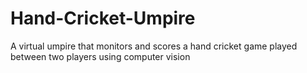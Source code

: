# Hand-Cricket-Umpire
A virtual umpire that monitors and scores a hand cricket game played between two players using computer vision
